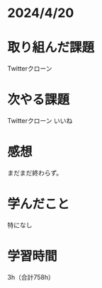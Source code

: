 # 2024/4/20
# 取り組んだ課題
Twitterクローン

# 次やる課題
Twitterクローン いいね

# 感想
まだまだ終わらず。

# 学んだこと
特になし

# 学習時間
3h（合計758h）
